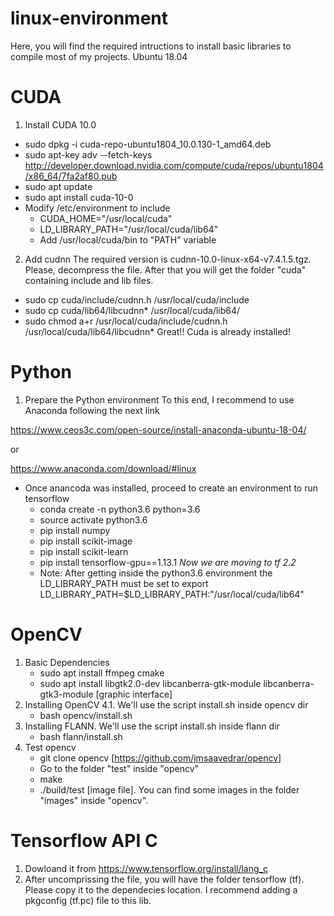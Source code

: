 # linux-environment
Here, you will find the required intructions to install basic libraries to compile most of my projects.
Ubuntu 18.04
# CUDA
1. Install CUDA 10.0
- sudo dpkg -i cuda-repo-ubuntu1804_10.0.130-1_amd64.deb
- sudo apt-key adv --fetch-keys http://developer.download.nvidia.com/compute/cuda/repos/ubuntu1804/x86_64/7fa2af80.pub
- sudo apt update
- sudo apt install cuda-10-0
- Modify /etc/environment to include
  - CUDA_HOME="/usr/local/cuda"
  - LD_LIBRARY_PATH="/usr/local/cuda/lib64"
  - Add /usr/local/cuda/bin to "PATH" variable
2. Add cudnn
The required version is cudnn-10.0-linux-x64-v7.4.1.5.tgz. Please, decompress the file. After that you will get the folder "cuda" containing include and lib files.
- sudo cp cuda/include/cudnn.h /usr/local/cuda/include
- sudo cp cuda/lib64/libcudnn*  /usr/local/cuda/lib64/
- sudo chmod a+r /usr/local/cuda/include/cudnn.h /usr/local/cuda/lib64/libcudnn*
Great!! Cuda is already installed!
# Python
1. Prepare the Python environment
To this end, I recommend to use Anaconda following the next link

https://www.ceos3c.com/open-source/install-anaconda-ubuntu-18-04/

or

https://www.anaconda.com/download/#linux
- Once anancoda was installed, proceed to create an environment to run tensorflow
  - conda create -n python3.6 python=3.6
  - source activate python3.6
  - pip install  numpy
  - pip install scikit-image
  - pip install scikit-learn  
  - pip install tensorflow-gpu==1.13.1 *Now we are moving to tf 2.2*
  - Note: After getting inside the python3.6 environment the LD_LIBRARY_PATH must be set to export LD_LIBRARY_PATH=$LD_LIBRARY_PATH:"/usr/local/cuda/lib64"
# OpenCV
1. Basic Dependencies
    - sudo apt install ffmpeg cmake
    - sudo apt install libgtk2.0-dev  libcanberra-gtk-module libcanberra-gtk3-module [graphic interface]  
2. Installing OpenCV 4.1.
We'll use the script install.sh inside opencv dir
    - bash opencv/install.sh 
3. Installing FLANN.
We'll use the script install.sh inside flann dir
    - bash flann/install.sh 
4. Test opencv
    - git clone opencv [https://github.com/jmsaavedrar/opencv]
    - Go to the folder "test" inside "opencv"
    - make
    - ./build/test [image file]. You can find some images in the folder "images" inside "opencv".
  
# Tensorflow API C
1. Dowloand it from https://www.tensorflow.org/install/lang_c
2. After uncomprissing the file, you will have the folder tensorflow (tf). Please copy it to the dependecies location. I recommend adding a pkgconfig (tf.pc) file to this lib. 






